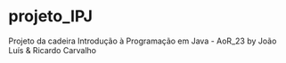 # projeto_IPJ
Projeto da cadeira Introdução à Programação em Java - AoR_23
by João Luís & Ricardo Carvalho
